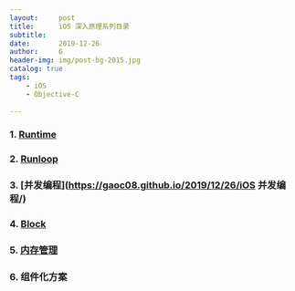 ```yaml
---
layout:     post
title:      iOS 深入原理系列目录
subtitle:   
date:       2019-12-26
author:     G
header-img: img/post-bg-2015.jpg
catalog: true
tags:
    - iOS
    - Objective-C
    
---
```


### 1. [Runtime](https://gaoc08.github.io/2019/12/26/iOS-Runtime-原理/)

### 2. [Runloop](https://gaoc08.github.io/2019/12/26/iOS-Runloop-原理/)

### 3. [并发编程](https://gaoc08.github.io/2019/12/26/iOS 并发编程/)

### 4. [Block](https://gaoc08.github.io/2019/12/26/iOS-block-原理/)

### 5. [内存管理](https://gaoc08.github.io/2019/12/26/iOS-内存管理详解/)

### 6. 组件化方案

